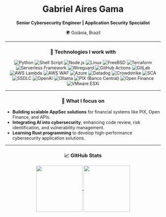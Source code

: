 <h1 align="center">Gabriel Aires Gama</h1>  

<p align="center">
  <strong>Senior Cybersecurity Engineer | Application Security Specialist</strong>  
</p>  

<p align="center">  
  🌍 Goiânia, Brazil  
</p>  

---

<h3 align="center">🔧 Technologies I work with</h3>  

<p align="center">  
  <!-- Languages -->
  <img alt="Python" src="https://img.shields.io/badge/-Python-3776AB?style=flat-square&logo=python&logoColor=white" />  
  <img alt="Shell Script" src="https://img.shields.io/badge/-Shell_Script-4EAA25?style=flat-square&logo=gnu-bash&logoColor=white" />  
  <img alt="Node.js" src="https://img.shields.io/badge/-Node.js-339933?style=flat-square&logo=node.js&logoColor=white" />  
  <!-- Infrastructure -->
  <img alt="Linux" src="https://img.shields.io/badge/Linux-FCC624?style=flat-square&logo=linux&logoColor=black" />  
  <img alt="FreeBSD" src="https://img.shields.io/badge/FreeBSD-AB2B28?style=flat-square&logo=freebsd&logoColor=white" />  
  <img alt="Terraform" src="https://img.shields.io/badge/-Terraform-623CE4?style=flat-square&logo=terraform&logoColor=white" />  
  <img alt="Serverless Framework" src="https://img.shields.io/badge/-Serverless-FF9900?style=flat-square&logo=serverless&logoColor=white" />  
  <img alt="Wireguard" src="https://img.shields.io/badge/-Wireguard-88171A?style=flat-square&logo=wireguard&logoColor=white" />  
  <!-- CI/CD -->
  <img alt="GitHub Actions" src="https://img.shields.io/badge/-GitHub_Actions-2088FF?style=flat-square&logo=github-actions&logoColor=white" />  
  <img alt="GitLab" src="https://img.shields.io/badge/-GitLab-FC6D26?style=flat-square&logo=gitlab&logoColor=white" />  
  <!-- Cloud Security -->
  <img alt="AWS Lambda" src="https://img.shields.io/badge/-AWS_Lambda-FF9900?style=flat-square&logo=amazon-aws&logoColor=white" />  
  <img alt="AWS WAF" src="https://img.shields.io/badge/-AWS_WAF-FF4F8B?style=flat-square&logo=amazon-aws&logoColor=white" />  
  <img alt="Azure" src="https://img.shields.io/badge/-Azure-0078D4?style=flat-square&logo=microsoft-azure&logoColor=white" />  
  <img alt="Datadog" src="https://img.shields.io/badge/-Datadog-632CA6?style=flat-square&logo=datadog&logoColor=white" />  
  <img alt="Crowdstrike" src="https://img.shields.io/badge/-Crowdstrike-E01E5A?style=flat-square&logo=crowdstrike&logoColor=white" />  
  <!-- Application Security -->
  <img alt="SCA" src="https://img.shields.io/badge/-SCA-4CAF50?style=flat-square&logo=owasp&logoColor=white" />    
  <img alt="SSDLC" src="https://img.shields.io/badge/-SSDLC-00ADEF?style=flat-square&logo=owasp&logoColor=white" />
  <!-- AI -->
  <img alt="OpenAI" src="https://img.shields.io/badge/-OpenAI-412991?style=flat-square&logo=openai&logoColor=white" />  
  <img alt="Ollama" src="https://img.shields.io/badge/-Ollama-1A1A1A?style=flat-square&logoColor=white" />  
  <!-- Financial Systems -->
  <img alt="PIX (Banco Central)" src="https://img.shields.io/badge/-PIX_(Banco_Central)-34B1AC?style=flat-square&logo=pix&logoColor=white" />  
  <img alt="Open Finance" src="https://img.shields.io/badge/-Open_Finance-008080?style=flat-square&logo=openbanking&logoColor=white" />  
  <!-- Virtualization -->
  <img alt="VMware ESXi" src="https://img.shields.io/badge/-VMware_ESXi-607078?style=flat-square&logo=vmware&logoColor=white" />  
</p>  

---

<h3 align="center">🚀 What I focus on</h3>  

- **Building scalable AppSec solutions** for financial systems like PIX, Open Finance, and APIs.  
- **Integrating AI into cybersecurity**, enhancing code review, risk identification, and vulnerability management.  
- **Learning Rust programming** to develop high-performance cybersecurity application solutions.  

---  

<h3 align="center">📈 GitHub Stats</h3>  

<p align="center">  
  <a href="https://github.com/usrbinbrain">  
    <img align="center" height="150em" src="https://github-readme-stats.vercel.app/api?username=usrbinbrain&hide_title=true&theme=dark&count_private=true&show_icons=true" />  
  </a>  
  <a href="https://github.com/usrbinbrain">  
    <img align="center" height="150em" src="https://github-readme-stats.vercel.app/api/top-langs/?username=usrbinbrain&hide=html&hide_title=true&layout=compact&theme=dark&count_private=true" />  
  </a>  
</p>  
